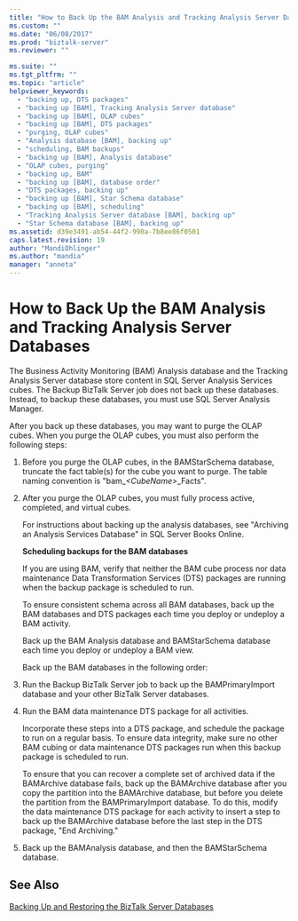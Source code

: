 ```yaml
---
title: "How to Back Up the BAM Analysis and Tracking Analysis Server Databases | Microsoft Docs"
ms.custom: ""
ms.date: "06/08/2017"
ms.prod: "biztalk-server"
ms.reviewer: ""

ms.suite: ""
ms.tgt_pltfrm: ""
ms.topic: "article"
helpviewer_keywords: 
  - "backing up, DTS packages"
  - "backing up [BAM], Tracking Analysis Server database"
  - "backing up [BAM], OLAP cubes"
  - "backing up [BAM], DTS packages"
  - "purging, OLAP cubes"
  - "Analysis database [BAM], backing up"
  - "scheduling, BAM backups"
  - "backing up [BAM], Analysis database"
  - "OLAP cubes, purging"
  - "backing up, BAM"
  - "backing up [BAM], database order"
  - "DTS packages, backing up"
  - "backing up [BAM], Star Schema database"
  - "backing up [BAM], scheduling"
  - "Tracking Analysis Server database [BAM], backing up"
  - "Star Schema database [BAM], backing up"
ms.assetid: d39e3491-ab54-44f2-990a-7b8ee86f0501
caps.latest.revision: 19
author: "MandiOhlinger"
ms.author: "mandia"
manager: "anneta"
---
```

# How to Back Up the BAM Analysis and Tracking Analysis Server Databases
The Business Activity Monitoring (BAM) Analysis database and the Tracking Analysis Server database store content in SQL Server Analysis Services cubes. The Backup BizTalk Server job does not back up these databases. Instead, to backup these databases, you must use SQL Server Analysis Manager.  
  
 After you back up these databases, you may want to purge the OLAP cubes. When you purge the OLAP cubes, you must also perform the following steps:  
  
1. Before you purge the OLAP cubes, in the BAMStarSchema database, truncate the fact table(s) for the cube you want to purge. The table naming convention is "bam_*\<CubeName\>*_Facts".  
  
2. After you purge the OLAP cubes, you must fully process active, completed, and virtual cubes.  
  
   For instructions about backing up the analysis databases, see "Archiving an Analysis Services Database" in SQL Server Books Online.  
  
   **Scheduling backups for the BAM databases**  
  
   If you are using BAM, verify that neither the BAM cube process nor data maintenance Data Transformation Services (DTS) packages are running when the backup package is scheduled to run.  
  
   To ensure consistent schema across all BAM databases, back up the BAM databases and DTS packages each time you deploy or undeploy a BAM activity.  
  
   Back up the BAM Analysis database and BAMStarSchema database each time you deploy or undeploy a BAM view.  
  
   Back up the BAM databases in the following order:  
  
3. Run the Backup BizTalk Server job to back up the BAMPrimaryImport database and your other BizTalk Server databases.  
  
4. Run the BAM data maintenance DTS package for all activities.  
  
    Incorporate these steps into a DTS package, and schedule the package to run on a regular basis. To ensure data integrity, make sure no other BAM cubing or data maintenance DTS packages run when this backup package is scheduled to run.  
  
    To ensure that you can recover a complete set of archived data if the BAMArchive database fails, back up the BAMArchive database after you copy the partition into the BAMArchive database, but before you delete the partition from the BAMPrimaryImport database. To do this, modify the data maintenance DTS package for each activity to insert a step to back up the BAMArchive database before the last step in the DTS package, "End Archiving."  
  
5. Back up the BAMAnalysis database, and then the BAMStarSchema database.  
  
## See Also  
 [Backing Up and Restoring the BizTalk Server Databases](../core/backing-up-and-restoring-the-biztalk-server-databases.md)